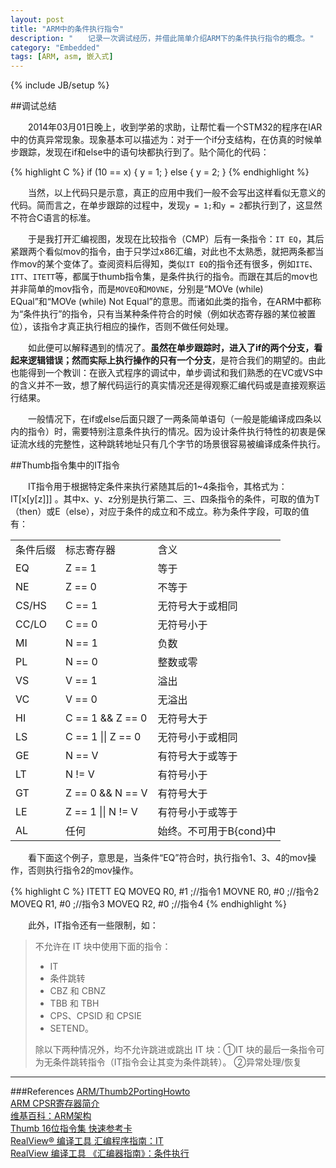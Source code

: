```yaml
---
layout: post
title: "ARM中的条件执行指令"
description: "　　记录一次调试经历，并借此简单介绍ARM下的条件执行指令的概念。"
category: "Embedded"
tags: [ARM, asm, 嵌入式]
---
```

{% include JB/setup %}

##调试总结

　　2014年03月01日晚上，收到学弟的求助，让帮忙看一个STM32的程序在IAR中的仿真异常现象。现象基本可以描述为：对于一个if分支结构，在仿真的时候单步跟踪，发现在if和else中的语句块都执行到了。贴个简化的代码：

{% highlight C %}
if (10 == x)
{
    y = 1;
}
else
{
    y = 2;
}
{% endhighlight %}

　　当然，以上代码只是示意，真正的应用中我们一般不会写出这样看似无意义的代码。简而言之，在单步跟踪的过程中，发现`y = 1;`和`y = 2`都执行到了，这显然不符合C语言的标准。

　　于是我打开汇编视图，发现在比较指令（CMP）后有一条指令：`IT EQ`，其后紧跟两个看似mov的指令，由于只学过x86汇编，对此也不太熟悉，就把两条都当作mov的某个变体了。查阅资料后得知，类似`IT EQ`的指令还有很多，例如`ITE`、`ITT`、`ITETT`等，都属于thumb指令集，是条件执行的指令。而跟在其后的mov也并非简单的mov指令，而是`MOVEQ`和`MOVNE`，分别是“MOVe (while) EQual”和“MOVe (while) Not Equal”的意思。而诸如此类的指令，在ARM中都称为“条件执行”的指令，只有当某种条件符合的时候（例如状态寄存器的某位被置位），该指令才真正执行相应的操作，否则不做任何处理。

　　如此便可以解释遇到的情况了。**虽然在单步跟踪时，进入了if的两个分支，看起来逻辑错误；然而实际上执行操作的只有一个分支**，是符合我们的期望的。由此也能得到一个教训：在嵌入式程序的调试中，单步调试和我们熟悉的在VC或VS中的含义并不一致，想了解代码运行的真实情况还是得观察汇编代码或是直接观察运行结果。

　　一般情况下，在if或else后面只跟了一两条简单语句（一般是能编译成四条以内的指令）时，需要特别注意条件执行的情况。因为设计条件执行特性的初衷是保证流水线的完整性，这种跳转地址只有几个字节的场景很容易被编译成条件执行。

##Thumb指令集中的IT指令

　　IT指令用于根据特定条件来执行紧随其后的1~4条指令，其格式为： IT[x[y[z]]] <firstcond>。其中x、y、z分别是执行第二、三、四条指令的条件，可取的值为T（then）或E（else），对应于<firstcond>条件的成立和不成立。<firstcond>称为条件字段，可取的值有：

<table class="table table-bordered table-striped table-condensed">
 <tr>
  <td>条件后缀</td><td>标志寄存器</td><td>含义</td>
 </tr>
 <tr>
  <td>EQ</td><td>Z == 1</td><td>等于</td>
 </tr>
 <tr>
  <td>NE</td><td>Z == 0</td><td>不等于</td>
 </tr>
 <tr>
  <td>CS/HS</td><td>C == 1</td><td>无符号大于或相同</td>
 </tr>
 <tr>
  <td>CC/LO</td><td>C == 0</td><td>无符号小于</td>
 </tr>
 <tr>
  <td>MI</td><td>N == 1</td><td>负数</td>
 </tr>
 <tr>
  <td>PL</td><td>N == 0</td><td>整数或零</td>
 </tr>
 <tr>
  <td>VS</td><td>V == 1</td><td>溢出</td>
 </tr>
 <tr>
  <td>VC</td><td>V == 0</td><td>无溢出</td>
 </tr>
 <tr>
  <td>HI</td><td>C == 1 && Z == 0</td><td>无符号大于</td>
 </tr>
 <tr>
  <td>LS</td><td>C == 1 || Z == 0</td><td>无符号小于或相同</td>
 </tr>
 <tr>
  <td>GE</td><td>N == V</td><td>有符号大于或等于</td>
 </tr>
 <tr>
  <td>LT</td><td>N != V</td><td>有符号小于</td>
 </tr>
 <tr>
  <td>GT</td><td>Z == 0 && N == V</td><td>有符号大于</td>
 </tr>
 <tr>
  <td>LE</td><td>Z == 1 || N != V</td><td>有符号小于或等于</td>
 </tr>
 <tr>
  <td>AL</td><td>任何</td><td>始终。不可用于B{cond}中</td>
 </tr>
</table>

　　看下面这个例子，意思是，当条件“EQ”符合时，执行指令1、3、4的mov操作，否则执行指令2的mov操作。

{% highlight C %}
ITETT   EQ
MOVEQ   R0, #1  ;//指令1
MOVNE   R0, #0  ;//指令2
MOVEQ   R1, #0  ;//指令3
MOVEQ   R2, #0  ;//指令4
{% endhighlight %}

　　此外，IT指令还有一些限制，如：

>不允许在 IT 块中使用下面的指令：  
>
>    * IT  
>    * 条件跳转  
>    * CBZ 和 CBNZ  
>    * TBB 和 TBH  
>    * CPS、CPSID 和 CPSIE  
>    * SETEND。  
>
>除以下两种情况外，均不允许跳进或跳出 IT 块：①IT 块的最后一条指令可为无条件跳转指令（IT指令会让其变为条件跳转）。 ②异常处理/恢复

-------------------------------------------

###References
[ARM/Thumb2PortingHowto](https://wiki.edubuntu.org/ARM/Thumb2PortingHowto)  
[ARM CPSR寄存器简介](http://www.cnblogs.com/shangdawei/archive/2012/09/13/2682871.html)  
[维基百科：ARM架构](http://en.wikipedia.org/wiki/ARM_architecture)  
[Thumb 16位指令集 快速参考卡](http://infocenter.arm.com/help/topic/com.arm.doc.qrc0006ec/QRC0006_UAL16.pdf)  
[RealView® 编译工具 汇编程序指南：IT](http://infocenter.arm.com/help/index.jsp?topic=/com.arm.doc.dui0204hc/Cjabicci.html)  
[RealView 编译工具 《汇编器指南》：条件执行](http://infocenter.arm.com/help/index.jsp?topic=/com.arm.doc.dui0204ic/Cihbjcag.html)  

